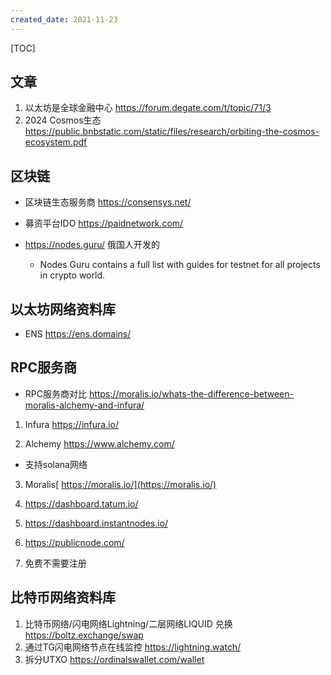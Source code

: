 ```yaml
---
created_date: 2021-11-23
---
```


[TOC]

## 文章

1. 以太坊是全球金融中心 https://forum.degate.com/t/topic/71/3
2. 2024 Cosmos生态 https://public.bnbstatic.com/static/files/research/orbiting-the-cosmos-ecosystem.pdf

## 区块链

- 区块链生态服务商 https://consensys.net/

- 募资平台IDO https://paidnetwork.com/

- https://nodes.guru/ 俄国人开发的

  - Nodes Guru contains a full list with guides for testnet for all projects in crypto world.

## 以太坊网络资料库

- ENS https://ens.domains/

## RPC服务商

- RPC服务商对比 https://moralis.io/whats-the-difference-between-moralis-alchemy-and-infura/

1. Infura https://infura.io/

2. Alchemy https://www.alchemy.com/
  - 支持solana网络

3. Moralis[ https://moralis.io/](https://moralis.io/)

4. https://dashboard.tatum.io/

5. https://dashboard.instantnodes.io/

6. https://publicnode.com/
  1. 免费不需要注册

## 比特币网络资料库

1. 比特币网络/闪电网络Lightning/二层网络LIQUID 兑换 https://boltz.exchange/swap
2. 通过TG闪电网络节点在线监控 https://lightning.watch/
3. 拆分UTXO https://ordinalswallet.com/wallet
